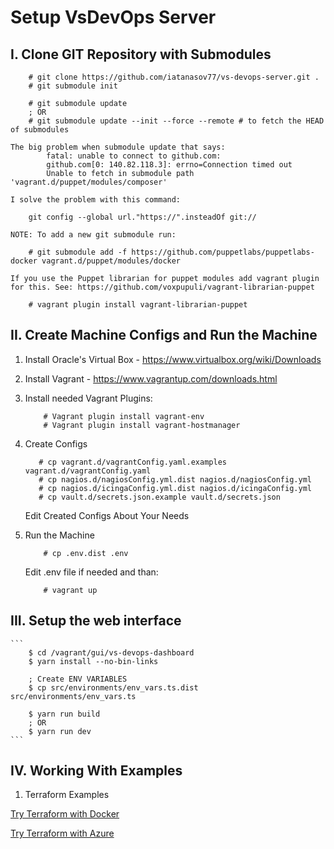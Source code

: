 # Setup VsDevOps Server

## I. Clone GIT Repository with Submodules
```
    # git clone https://github.com/iatanasov77/vs-devops-server.git .
    # git submodule init
    
    # git submodule update
    ; OR
    # git submodule update --init --force --remote # to fetch the HEAD of submodules
```
    The big problem when submodule update that says: 
            fatal: unable to connect to github.com:
            github.com[0: 140.82.118.3]: errno=Connection timed out
            Unable to fetch in submodule path 'vagrant.d/puppet/modules/composer'
            
    I solve the problem with this command:
```
    git config --global url."https://".insteadOf git://
```

    NOTE: To add a new git submodule run:
```
    # git submodule add -f https://github.com/puppetlabs/puppetlabs-docker vagrant.d/puppet/modules/docker
```
    If you use the Puppet librarian for puppet modules add vagrant plugin for this. See: https://github.com/voxpupuli/vagrant-librarian-puppet
```
    # vagrant plugin install vagrant-librarian-puppet
```

## II. Create Machine Configs and Run the Machine

1. Install Oracle's Virtual Box - https://www.virtualbox.org/wiki/Downloads
2. Install Vagrant - https://www.vagrantup.com/downloads.html
3. Install needed Vagrant Plugins:
    ```
        # Vagrant plugin install vagrant-env
        # Vagrant plugin install vagrant-hostmanager
    ```
    
4. Create Configs

     ```
        # cp vagrant.d/vagrantConfig.yaml.examples vagrant.d/vagrantConfig.yaml
        # cp nagios.d/nagiosConfig.yml.dist nagios.d/nagiosConfig.yml
        # cp nagios.d/icingaConfig.yml.dist nagios.d/icingaConfig.yml
        # cp vault.d/secrets.json.example vault.d/secrets.json
    ```
    Edit Created Configs About Your Needs
    
5. Run the Machine
    ```
        # cp .env.dist .env
    ```
    Edit .env file if needed and than:
    ```
        # vagrant up
    ```

## III. Setup the web interface
    
    ```
        $ cd /vagrant/gui/vs-devops-dashboard
        $ yarn install --no-bin-links
        
        ; Create ENV VARIABLES
        $ cp src/environments/env_vars.ts.dist src/environments/env_vars.ts
        
        $ yarn run build
        ; OR
        $ yarn run dev
    ```
    
## IV. Working With Examples

1. Terraform Examples

[Try Terraform with Docker](examples/Terraform/Docker/README.md)

[Try Terraform with Azure](examples/Terraform/Azure/README.md)
    
    
    